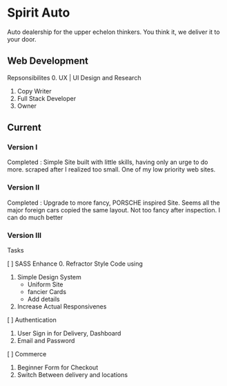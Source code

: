 # Spirit Auto

Auto dealership for the upper echelon thinkers. You think it, we deliver it to your door.

## Web Development

Repsonsibilites 0. UX | UI Design and Research

1. Copy Writer
2. Full Stack Developer
3. Owner

## Current

### Version I

Completed : Simple Site built with little skills, having only an urge to do more.
scraped after I realized too small. One of my low priority web sites.

### Version II

Completed : Upgrade to more fancy, PORSCHE inspired Site. Seems all the major foreign cars copied the same layout. Not too fancy after inspection. I can do much better

### Version III

Tasks

[ ] SASS Enhance 0. Refractor Style Code using

1. Simple Design System
   - Uniform Site
   - fancier Cards
   - Add details
2. Increase Actual Responsivenes

[ ] Authentication

1. User Sign in for Delivery, Dashboard
2. Email and Password

[ ] Commerce

1. Beginner Form for Checkout
2. Switch Between delivery and locations
